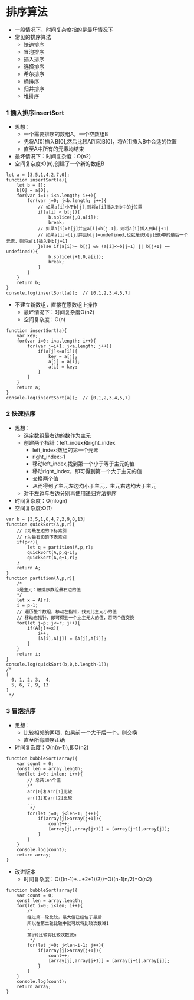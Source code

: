 # 排序算法
- 一般情况下，时间复杂度指的是最坏情况下
- 常见的排序算法
    - 快速排序
    - 冒泡排序
    - 插入排序
    - 选择排序
    - 希尔排序
    - 桶排序
    - 归并排序
    - 堆排序

### 1 插入排序insertSort
- 思想：
    - 一个需要排序的数组A，一个空数组B
    - 先将A[0]插入B[0],然后比较A[1]和B[0]，将A[1]插入B中合适的位置
    - 直至A中所有的元素均结束
- 最坏情况下：时间复杂度：O(n2)
- 空间复杂度:O(n),创建了一个新的数组B
```
let a = [3,5,1,4,2,7,0];
function insertSort(a){
    let b = [];
    b[0] = a[0];
    for(var i=1; i<a.length; i++){
        for(var j=0; j<b.length; j++){
            // 如果a[i]小于b[j],则将a[i]插入到b中的j位置
            if(a[i] < b[j]){
                b.splice(j,0,a[i]);
                break;
            // 如果a[i]>b[j]并且a[i]<b[j-1]，则将a[i]插入到b[j+1]
            // 如果a[i]>b[j]并且b[j]=undefined,也就是说b[j]是b中的最后一个元素，则将a[i]插入到b[j+1]
            }else if(a[i]>= b[j] && (a[i]<=b[j+1] || b[j+1] == undefined)){
                b.splice(j+1,0,a[i]);
                break;
            }
        }
    }
    return b;
}
console.log(insertSort(a));  // [0,1,2,3,4,5,7]
```

- 不建立新数组，直接在原数组上操作
    - 最坏情况下：时间复杂度O(n2)
    - 空间复杂度：O(n)
```
function insertSort(a){
    var key;
    for(var i=0; i<a.length; i++){
        for(var j=i+1; j<a.length; j++){
            if(a[j]<=a[i]){
                key = a[j];
                a[j] = a[i];
                a[i] = key;
            }
        }
    }
    return a;
}
console.log(insertSort(a));  // [0,1,2,3,4,5,7]
```

### 2 快速排序
- 思想：
    - 选定数组最右边的数作为主元
    - 创建两个指针：left_index和right_index
        - left_index:数组的第一个元素
        - right_index:-1
        - 移动left_index,找到第一个小于等于主元的值
        - 移动right_index，即可得到第一个大于主元的值
        - 交换两个值
        - 从而得到了主元左边均小于主元，主元右边均大于主元
    - 对于左边与右边分别再使用递归方法排序
- 时间复杂度：O(nlogn)
- 空间复杂度:O(1)
```
var b = [3,5,1,6,4,7,2,9,0,13]
function quickSort(A,p,r){
    // p为最左边的下标索引
    // r为最右边的下表索引
    if(p<r){
        let q = partition(A,p,r);
        quickSort(A,p,q-1);
        quickSort(A,q+1,r);
    }
    return A;
}
function partition(A,p,r){
    /*
    x是主元：被排序数组最右边的值
    */
    let x = A[r]; 
    i = p-1;
    // 遍历整个数组，移动左指针，找到比主元小的值
    // 移动右指针，即可得到一个比主元大的值，将两个值交换
    for(let j=p; j<=r; j++){
        if(A[j]<=x){
            i++;
            [A[i],A[j]] = [A[j],A[i]];
        }
    }
    return i;
}
console.log(quickSort(b,0,b.length-1));
/*
[
  0, 1, 2, 3,  4,
  5, 6, 7, 9, 13
]
 */
```

### 3 冒泡排序
- 思想：
    - 比较相邻的两项，如果前一个大于后一个，则交换
    - 直至所有顺序正确
- 时间复杂度：O(n(n-1)),即O(n2)
```
function bubbleSort(array){
    var count = 0;
    const len = array.length;
    for(let i=0; i<len; i++){
        // 总共len个值
        /*
        arr[0]和arr[1]比较
        arr[1]和arr[2]比较
        ...
         */
        for(let j=0; j<len-1; j++){
            if(array[j]>array[j+1]){
                count++;
                [array[j],array[j+1]] = [array[j+1],array[j]];
            }
        }
    }
    console.log(count);
    return array;
}
```

- 改进版本
    - 时间复杂度：O(((n-1)+...+2+1)/2))=O((n-1)n/2)=O(n2)
```
function bubbleSort(array){
    var count = 0;
    const len = array.length;
    for(let i=0; i<len; i++){
        /*
        经过第一轮比较，最大值已经位于最后
        所以在第二轮比较中就可以将比较次数减1
        ...
        第i轮比较将比较次数减n
         */
        for(let j=0; j<len-i-1; j++){
            if(array[j]>array[j+1]){
                count++;
                [array[j],array[j+1]] = [array[j+1],array[j]];
            }
        }
    }
    console.log(count);
    return array;
}
```

